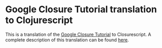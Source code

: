 Google Closure Tutorial translation to Clojurescript
====================================================

This is a translation of the [Google Closure
Tutorial](http://code.google.com/closure/library/docs/tutorial.html)
to Closurescript.  A complete description of this translation can be
found
[here](http://ericbmerritt.posterous.com/building-an-application-with-the-clojurescrip).